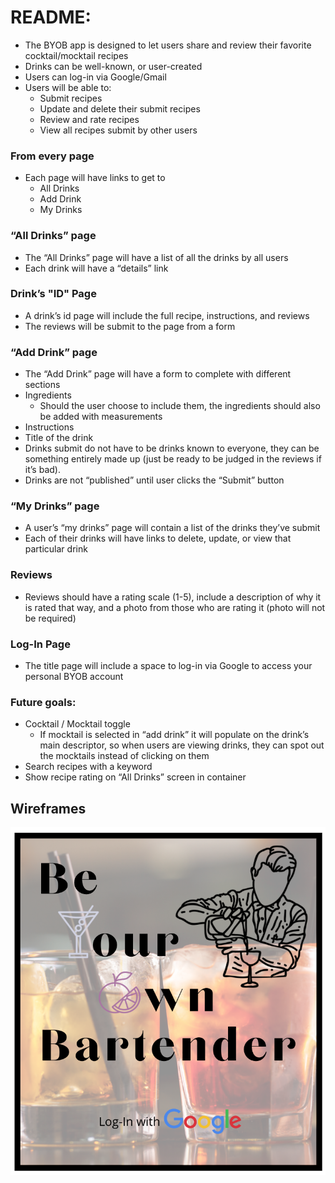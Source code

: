# README:

- The BYOB app is designed to let users share and review their favorite cocktail/mocktail recipes
- Drinks can be well-known, or user-created
- Users can log-in via Google/Gmail
- Users will be able to:
  - Submit recipes
  - Update and delete their submit recipes
  - Review and rate recipes
  - View all recipes submit by other users

### From every page

- Each page will have links to get to
  - All Drinks
  - Add Drink
  - My Drinks

### “All Drinks” page

- The “All Drinks” page will have a list of all the drinks by all users
- Each drink will have a “details” link

### Drink’s "ID" Page

- A drink’s id page will include the full recipe, instructions, and reviews
- The reviews will be submit to the page from a form

### “Add Drink” page

- The “Add Drink” page will have a form to complete with different sections
- Ingredients
  - Should the user choose to include them, the ingredients should also be added with measurements
- Instructions
- Title of the drink
- Drinks submit do not have to be drinks known to everyone, they can be something entirely made up (just be ready to be judged in the reviews if it’s bad).
- Drinks are not “published” until user clicks the “Submit” button

### “My Drinks” page

- A user’s “my drinks” page will contain a list of the drinks they’ve submit
- Each of their drinks will have links to delete, update, or view that particular drink

### Reviews

- Reviews should have a rating scale (1-5), include a description of why it is rated that way, and a photo from those who are rating it (photo will not be required)

### Log-In Page

- The title page will include a space to log-in via Google to access your personal BYOB account

### Future goals:

- Cocktail / Mocktail toggle
  - If mocktail is selected in “add drink” it will populate on the drink’s main descriptor, so when users are viewing drinks, they can spot out the mocktails instead of clicking on them
- Search recipes with a keyword
- Show recipe rating on “All Drinks” screen in container

## Wireframes

![](public/images/BYOB-title.png)
